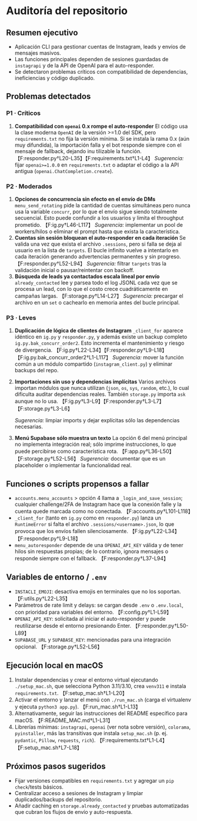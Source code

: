 # Auditoría del repositorio

## Resumen ejecutivo
- Aplicación CLI para gestionar cuentas de Instagram, leads y envíos de mensajes masivos.
- Las funciones principales dependen de sesiones guardadas de `instagrapi` y de la API de OpenAI para el auto-responder.
- Se detectaron problemas críticos con compatibilidad de dependencias, ineficiencias y código duplicado.

## Problemas detectados

### P1 · Críticos
1. **Compatibilidad con `openai` 0.x rompe el auto-responder**
   El código usa la clase moderna `OpenAI` de la versión >=1.0 del SDK, pero `requirements.txt` no fija la versión mínima. Si se
 instala la rama 0.x (aún muy difundida), la importación falla y el bot responde siempre con el mensaje de fallback, dejando inu
tilizable la función. 【F:responder.py†L20-L35】【F:requirements.txt†L1-L4】
   _Sugerencia:_ fijar `openai>=1.0.0` en `requirements.txt` o adaptar el código a la API antigua (`openai.ChatCompletion.create`).

### P2 · Moderados
1. **Opciones de concurrencia sin efecto en el envío de DMs**
   `menu_send_rotating` pide la cantidad de cuentas simultáneas pero nunca usa la variable `concurr`, por lo que el envío sigue
siendo totalmente secuencial. Esto puede confundir a los usuarios y limita el throughput prometido. 【F:ig.py†L46-L117】
   _Sugerencia:_ implementar un pool de workers/hilos o eliminar el prompt hasta que exista la característica.
2. **Cuentas sin sesión bloquean el auto-responder en cada iteración**
   Se valida una vez que exista el archivo `.sessions`, pero si falla se deja al usuario en la lista de `targets`. El bucle infinito vuelve a intentarlo en cada iteración generando advertencias permanentes y sin progreso. 【F:responder.py†L52-L94】
   _Sugerencia:_ filtrar `targets` tras la validación inicial o pausar/reintentar con backoff.
3. **Búsqueda de leads ya contactados escala lineal por envío**
   `already_contacted` lee y parsea todo el log JSONL cada vez que se procesa un lead, con lo que el costo crece cuadráticamente en campañas largas. 【F:storage.py†L14-L27】
   _Sugerencia:_ precargar el archivo en un `set` o cachearlo en memoria antes del bucle principal.

### P3 · Leves
1. **Duplicación de lógica de clientes de Instagram**
   `_client_for` aparece idéntico en `ig.py` y `responder.py`, y además existe un backup completo `ig.py.bak_concurr_order2`. Esto incrementa el mantenimiento y riesgo de divergencia. 【F:ig.py†L22-L34】【F:responder.py†L9-L18】【F:ig.py.bak_concurr_order2†L1-L117】
   _Sugerencia:_ mover la función común a un módulo compartido (`instagram_client.py`) y eliminar backups del repo.
2. **Importaciones sin uso y dependencias implícitas**
   Varios archivos importan módulos que nunca utilizan (`json`, `os`, `sys`, `random`, etc.), lo cual dificulta auditar dependencias reales. También `storage.py` importa `ask` aunque no lo usa. 【F:ig.py†L3-L9】【F:responder.py†L3-L7】【F:storage.py†L3-L6】

   _Sugerencia:_ limpiar imports y dejar explícitas sólo las dependencias necesarias.
3. **Menú Supabase sólo muestra un texto**
   La opción 6 del menú principal no implementa integración real; sólo imprime instrucciones, lo que puede percibirse como característica rota. 【F:app.py†L36-L50】【F:storage.py†L52-L56】
   _Sugerencia:_ documentar que es un placeholder o implementar la funcionalidad real.

## Funciones o scripts propensos a fallar
- `accounts.menu_accounts` > opción 4 llama a `_login_and_save_session`; cualquier challenge/2FA de Instagram hace que la conexión falle y la cuenta quede marcada como no conectada. 【F:accounts.py†L101-L118】
- `_client_for` (tanto en `ig.py` como en `responder.py`) lanza un `RuntimeError` si falta el archivo `.sessions/<username>.json`, lo que provoca que los envíos fallen silenciosamente. 【F:ig.py†L22-L34】【F:responder.py†L9-L18】
- `menu_autoresponder` depende de una `OPENAI_API_KEY` válida y de tener hilos sin respuestas propias; de lo contrario, ignora mensajes o responde siempre con el fallback. 【F:responder.py†L37-L94】

## Variables de entorno / `.env`
- `INSTACLI_EMOJI`: desactiva emojis en terminales que no los soportan. 【F:utils.py†L22-L35】
- Parámetros de rate limit y delays: se cargan desde `.env` o `.env.local`, con prioridad para variables del entorno. 【F:config.py†L1-L59】
- `OPENAI_API_KEY`: solicitada al iniciar el auto-responder y puede reutilizarse desde el entorno presionando Enter. 【F:responder.py†L50-L89】
- `SUPABASE_URL` y `SUPABASE_KEY`: mencionadas para una integración opcional. 【F:storage.py†L52-L56】

## Ejecución local en macOS
1. Instalar dependencias y crear el entorno virtual ejecutando `./setup_mac.sh`, que selecciona Python 3.11/3.10, crea `venv311` e instala `requirements.txt`. 【F:setup_mac.sh†L1-L20】
2. Activar el entorno y lanzar el menú con `./run_mac.sh` (carga el virtualenv y ejecuta `python3 app.py`). 【F:run_mac.sh†L1-L13】
3. Alternativamente, seguir las instrucciones del README específico para macOS. 【F:README_MAC.md†L1-L31】
4. Librerías mínimas: `instagrapi`, `openai` (ver nota sobre versión), `colorama`, `pyinstaller`, más las transitivas que instala `setup_mac.sh` (p. ej. `pydantic`, `Pillow`, `requests`, `rich`). 【F:requirements.txt†L1-L4】【F:setup_mac.sh†L7-L18】

## Próximos pasos sugeridos
- Fijar versiones compatibles en `requirements.txt` y agregar un `pip check`/tests básicos.
- Centralizar acceso a sesiones de Instagram y limpiar duplicados/backups del repositorio.
- Añadir caching en `storage.already_contacted` y pruebas automatizadas que cubran los flujos de envío y auto-respuesta.

